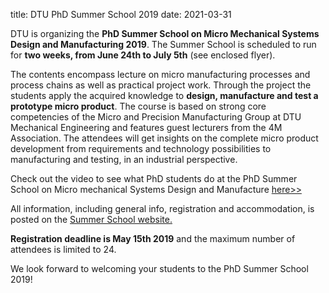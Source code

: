 title: DTU PhD Summer School 2019
date: 2021-03-31

DTU is organizing the <strong>PhD Summer School on Micro Mechanical Systems Design and Manufacturing 2019</strong>. The Summer School is scheduled to run for <strong>two weeks, from June 24th to July 5th</strong> (see enclosed flyer).

The contents encompass lecture on micro manufacturing processes and process chains as well as practical project work. Through the project the students apply the acquired knowledge to <strong>design, manufacture and test a prototype micro product</strong>. The course is based on strong core competencies of the Micro and Precision Manufacturing Group at DTU Mechanical Engineering and features guest lecturers from the 4M Association. The attendees will get insights on the complete micro product development from requirements and technology possibilities to manufacturing and testing, in an industrial perspective.

Check out the video to see what PhD students do at the PhD Summer School on Micro mechanical Systems Design and Manufacture [here>>](https://www.youtube.com/watch?v=ee_aByzb8EE)

All information, including general info, registration and accommodation, is posted on the [Summer School website.](http://www.conferencemanager.dk/MPPsummerschool2019)

<strong>Registration deadline is May 15th 2019</strong> and the maximum number of attendees is limited to 24.

 

We look forward to welcoming your students to the PhD Summer School 2019!
